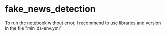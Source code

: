 # fake_news_detection
To run the notebook without error, I recommend to use libraries and version in the file "min_ds-env.yml"
